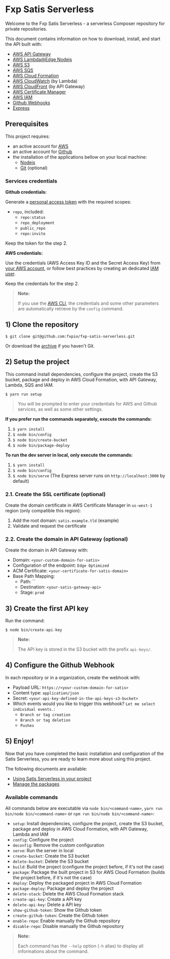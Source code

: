 Fxp Satis Serverless
====================

Welcome to the Fxp Satis Serverless - a serverless Composer repository for private repositories.

This document contains information on how to download, install, and start the API built with:

- [AWS API Gateway](https://aws.amazon.com/api-gateway)
- [AWS Lambda@Edge Nodejs](https://aws.amazon.com/lambda)
- [AWS S3](https://aws.amazon.com/s3)
- [AWS SQS](https://aws.amazon.com/sqs)
- [AWS Cloud Formation](https://aws.amazon.com/cloudformation)
- [AWS CloudWatch](https://aws.amazon.com/cloudwatch) (by Lambda)
- [AWS CloudFront](https://aws.amazon.com/cloudfront) (by API Gateway)
- [AWS Certificate Manager](https://aws.amazon.com/certificate-manager)
- [AWS IAM](https://aws.amazon.com/iam)
- [Github Webhooks](https://developer.github.com/webhooks)
- [Express](http://expressjs.com)

## Prerequisites

This project requires:

- an active account for [AWS](https://aws.amazon.com)
- an active account for [Github](https://github.com)
- the installation of the applications bellow on your local machine:
  - [Nodejs](https://nodejs.org)
  - [Git](https://git-scm.com) (optional)

### Services credentials

**Github credentials:**

Generate a [personal access token](https://github.com/settings/tokens) with the required scopes:

- `repo`, included:
  - `repo:status`
  - `repo_deployment`
  - `public_repo`
  - `repo:invite`

Keep the token for the step 2.

**AWS credentials:**

Use the credentials (AWS Access Key ID and the Secret Access Key) from [your AWS account](https://console.aws.amazon.com/iam/home?#/security_credential),
or follow best practices by creating an dedicated [IAM user](https://console.aws.amazon.com/iam).

Keep the credentials for the step 2.

> **Note:**
>
> If you use the [AWS CLI](https://aws.amazon.com/cli), the credentials and some other parameters are automatically
> retrieve by the `config` command.


## 1) Clone the repository

```
$ git clone git@github.com:fxpio/fxp-satis-serverless.git
```

Or download the [archive](https://github.com/fxpio/fxp-satis-serverless/archive/master.zip) if you haven't Git.


## 2) Setup the project

This command install dependencies, configure the project, create the S3 bucket, package and deploy in
AWS Cloud Formation, with API Gateway, Lambda, SQS and IAM.

```
$ yarn run setup
```

> You will be prompted to enter your credentials for AWS and Github services, as well as some other settings.

**If you prefer run the commands separately, execute the commands:**

1. `$ yarn install`
2. `$ node bin/config`
3. `$ node bin/create-bucket`
4. `$ node bin/package-deploy`

**To run the dev server in local, only execute the commands:**

1. `$ yarn install`
2. `$ node bin/config`
3. `$ node bin/serve` (The Express server runs on `http://localhost:3000` by default)

### 2.1. Create the SSL certificate (optional)
         
Create the domain certificate in AWS Certificate Manager in `us-west-1` region (only compatible this region):

1. Add the root domain: `satis.example.tld` (example)
2. Validate and request the certificate

### 2.2. Create the domain in API Gateway (optional)

Create the domain in API Gateway with:

- Domain: `<your-custom-domain-for-satis>`
- Configuration of the endpoint: `Edge Optimized`
- ACM Certificate: `<your-certificate-for-satis-domain>`
- Base Path Mapping:
  - Path: ``
  - Destination: `<your-satis-gateway-api>`
  - Stage: `prod`


## 3) Create the first API key

Run the command:

```
$ node bin/create-api-key
```

> **Note:**
>
> The API key is stored in the S3 bucket with the prefix `api-keys/`.


## 4) Configure the Github Webhook

In each repository or in a organization, create the webhook with:

- Payload URL: `https://<your-custom-domain-for-satis>`
- Content type: `application/json`
- Secret: `<your-api-key-defined-in-the-api-keys-s3-bucket>`
- Which events would you like to trigger this webhook? `Let me select individual events.`:
  - `Branch or tag creation`
  - `Branch or tag deletion`
  - `Pushes`


## 5) Enjoy!

Now that you have completed the basic installation and configuration of the Satis Serverless, you are ready to learn
more about using this project.

The following documents are available:

- [Using Satis Serverless in your project](include-in-project.md)
- [Manage the packages](manage-packages.md)

### Available commands

All commands below are executable via `node bin/<command-name>`, `yarn run bin/node bin/<command-name>`
or `npm run bin/node bin/<command-name>`:

- `setup`: Install dependencies, configure the project, create the S3 bucket, package and deploy in
  AWS Cloud Formation, with API Gateway, Lambda and IAM
- `config`: Configure the project
- `deconfig`: Remove the custom configuration
- `serve`: Run the server in local
- `create-bucket`: Create the S3 bucket
- `delete-bucket`: Delete the S3 bucket
- `build`: Build the project (configure the project before, if it's not the case)
- `package`: Package the built project in S3 for AWS Cloud Formation (builds the project before, if it's not the case)
- `deploy`: Deploy the packaged project in AWS Cloud Formation
- `package-deploy`: Package and deploy the project
- `delete-stack`: Delete the AWS Cloud Formation stack
- `create-api-key`: Create a API key
- `delete-api-key`: Delete a API key
- `show-github-token`: Show the Github token
- `create-github-token`: Create the Github token
- `enable-repo`: Enable manually the Github repository
- `disable-repo`: Disable manually the Github repository

> **Note:**
>
> Each command has the `--help` option (`-h` alias) to display all informations about the command.
